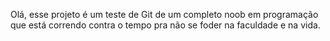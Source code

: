Olá, esse projeto é um teste de Git de um completo noob em programação que está correndo contra o tempo pra não se foder na faculdade e na vida.